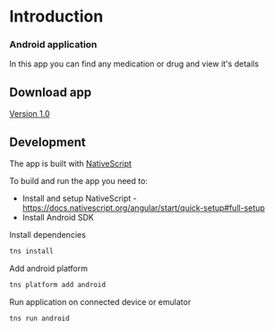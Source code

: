 # Introduction
### Android application

In this app you can find any medication or drug and view it's details

## Download app
[Version 1.0](https://github.com/solev/medications-app/releases/tag/v1.0)

## Development

The app is built with [NativeScript](https://www.nativescript.org/)

To build and run the app you need to:
 - Install and setup NativeScript - https://docs.nativescript.org/angular/start/quick-setup#full-setup
 - Install Android SDK

Install dependencies
```cmd
tns install
```

Add android platform
```cmd
tns platform add android
```

Run application on connected device or emulator
```cmd
tns run android
```

